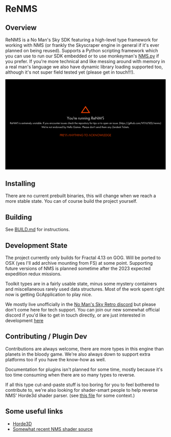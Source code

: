 # ReNMS

## Overview

ReNMS is a No Man's Sky SDK featuring a high-level type framework for working with NMS (or frankly the Skyscraper engine in general if it's ever planned on being reused). Supports a Python scripting framework which you can use to run our SDK embedded or to use monkeyman's [NMS.py](https://github.com/monkeyman192/NMS.py) if you prefer. If you're more technical and like messing around with memory in a real man's language we also have dynamic library loading supported too, although it's not super field tested yet (please get in touch!!!).

![customised mod warning](docs/banner_a.png)

## Installing

There are no current prebuilt binaries, this will change when we reach a more stable state. You can of course build the project yourself.

## Building

See [BUILD.md](docs/BUILD.md) for instructions.

## Development State

The project currently only builds for Fractal 4.13 on GOG. Will be ported to OSX (yes I'll add archive mounting from FS) at some point. Supporting future versions of NMS is planned sometime after the 2023 expected expedition redux missions.

Toolkit types are in a fairly usable state, minus some mystery containers and miscellaneous rarely used data structures. Most of the work spent right now is getting GcApplication to play nice.

We mostly live unofficially in the [No Man's Sky Retro discord](https://discord.gg/tEYNuMmAvR) but please don't come here for tech support. You can join our new somewhat official discord if you'd like to get in touch directly, or are just interested in development [here](https://discord.gg/SbEQFsJxNV)

## Contributing / Plugin Dev

Contributions are always welcome, there are more types in this engine than planets in the bloody game. We're also always down to support extra platforms too if you have the know-how as well.

Documentation for plugins isn't planned for some time, mostly because it's too time consuming when there are so many types to reverse.

If all this type cut-and-paste stuff is too boring for you to feel bothered to contribute to, we're also looking for shader-smart people to help reverse NMS' Horde3d shader parser. (see [this file](https://github.com/horde3d/Horde3D/blob/master/Horde3D/Source/Horde3DEngine/egShader.cpp#L495) for some context.)

## Some useful links

* [Horde3D](https://github.com/horde3d/Horde3D/)
* [Somewhat recent NMS shader source](https://github.com/EthanRDoesMC/NMS-ShaderCode)